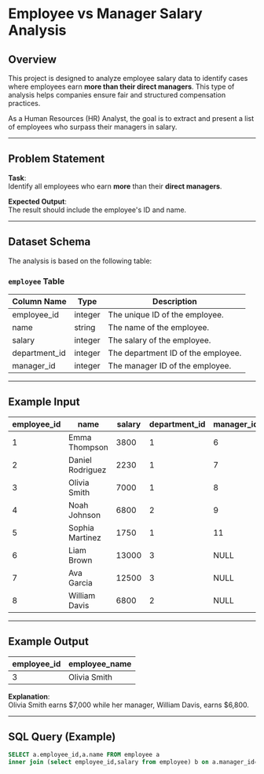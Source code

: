# Employee vs Manager Salary Analysis

## Overview

This project is designed to analyze employee salary data to identify cases where employees earn **more than their direct managers**. This type of analysis helps companies ensure fair and structured compensation practices.

As a Human Resources (HR) Analyst, the goal is to extract and present a list of employees who surpass their managers in salary.

---

## Problem Statement

**Task**:  
Identify all employees who earn **more** than their **direct managers**.

**Expected Output**:  
The result should include the employee's ID and name.

---

## Dataset Schema

The analysis is based on the following table:

### `employee` Table

| Column Name     | Type     | Description                            |
|-----------------|----------|----------------------------------------|
| employee_id     | integer  | The unique ID of the employee.         |
| name            | string   | The name of the employee.              |
| salary          | integer  | The salary of the employee.            |
| department_id   | integer  | The department ID of the employee.     |
| manager_id      | integer  | The manager ID of the employee.        |

---

## Example Input

| employee_id | name             | salary | department_id | manager_id |
|-------------|------------------|--------|----------------|-------------|
| 1           | Emma Thompson    | 3800   | 1              | 6           |
| 2           | Daniel Rodriguez | 2230   | 1              | 7           |
| 3           | Olivia Smith     | 7000   | 1              | 8           |
| 4           | Noah Johnson     | 6800   | 2              | 9           |
| 5           | Sophia Martinez  | 1750   | 1              | 11          |
| 6           | Liam Brown       | 13000  | 3              | NULL        |
| 7           | Ava Garcia       | 12500  | 3              | NULL        |
| 8           | William Davis    | 6800   | 2              | NULL        |

---

## Example Output

| employee_id | employee_name  |
|-------------|----------------|
| 3           | Olivia Smith   |

**Explanation**:  
Olivia Smith earns $7,000 while her manager, William Davis, earns $6,800.

---

## SQL Query (Example)

```sql
SELECT a.employee_id,a.name FROM employee a
inner join (select employee_id,salary from employee) b on a.manager_id=b.employee_id where a.salary>b.salary;
